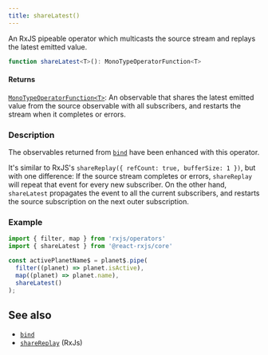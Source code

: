 ```yaml
---
title: shareLatest()
---
```


An RxJS pipeable operator which multicasts the source stream and replays the
latest emitted value.

```ts
function shareLatest<T>(): MonoTypeOperatorFunction<T>
```

#### Returns

[`MonoTypeOperatorFunction<T>`]: An observable that shares the latest emitted value from the 
source observable with all subscribers, and restarts the stream when it completes or errors.

### Description

The observables returned from [`bind`] have been enhanced with this operator.

It's similar to RxJS's `shareReplay({ refCount: true, bufferSize: 1 })`, but
with one difference: If the source stream completes or errors, `shareReplay`
will repeat that event for every new subscriber. On the other hand, `shareLatest`
propagates the event to all the current subscribers, and restarts the source
subscription on the next outer subscription.

### Example

```ts
import { filter, map } from 'rxjs/operators'
import { shareLatest } from '@react-rxjs/core'

const activePlanetName$ = planet$.pipe(
  filter((planet) => planet.isActive),
  map((planet) => planet.name),
  shareLatest()
);
```

## See also
* [`bind`]
* [`shareReplay`] (RxJs)

[`bind`]: bind
[`shareReplay`]: https://rxjs-dev.firebaseapp.com/api/operators/shareReplay
[`MonoTypeOperatorFunction<T>`]: https://rxjs-dev.firebaseapp.com/api/index/interface/MonoTypeOperatorFunction


